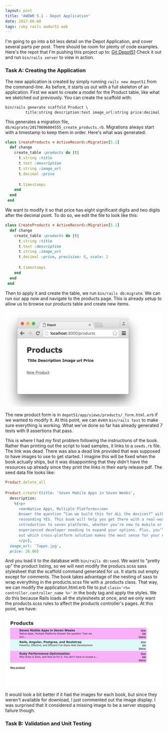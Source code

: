 ```yaml
---
layout: post
title: "AWDWR 5.1 - Depot Application"
date: 2017-06-08
tags: ruby rails awdwr51 web
---
```


I'm going to go into a bit less detail on the Depot Application, and cover
several parts per post.  There should be room for plenty of code examples. 
Here's the repot that I'm pushing this project up to:
[Git Depot51](https://github.com/llcawthorne/depot51)
Check it out and run `bin/rails server` to view in action.

### Task A: Creating the Application

The new application is created by simply running `rails new depot51` from
the command-line.  As before, it starts us out with a full skeleton of an 
application.  First we want to create a model for the Product table, like
what we sketched out previously.  You can create the scaffold with:

```
bin/rails generate scaffold Product \
         title:string description:text image_url:string price:decimal
```

This generates a migration file,
`db/migrate/20170606004555_create_products.rb`.  Migrations always start
with a timestamp to keep them in order.  Here's what was generated:

```ruby
class CreateProducts < ActiveRecord::Migration[5.1] 
  def change
    create_table :products do |t|
      t.string :title
      t.text :description
      t.string :image_url
      t.decimal :price

      t.timestamps
    end 
  end
 end
```

We want to modify it so that price has eight significant digits and two
digits after the decimal point.  To do so, we edit the file to look like
this:

```ruby
class CreateProducts < ActiveRecord::Migration[5.1] 
  def change
    create_table :products do |t|
      t.string :title
      t.text :description
      t.string :image_url
      t.decimal :price, precision: 8, scale: 2

      t.timestamps
    end 
  end
 end
```

Then to apply it and create the table, we run `bin/rails db:migrate`.  We
can run our app now and navigate to the products page.  This is already
setup to allow us to browse our products table and create new items.

![products page](/img/2017-06-08/products-page.png)

The new product form is in `depot51/app/views/products/_form.html.erb` if
we wanted to modify it.  At this point, we can even `bin/rails test` to
make sure everything is working.  What we've done so far has already
generated 7 tests with 9 assertions that pass.

This is where I had my first problem following the instructions of the
book.  Rather than printing out the script to load samples, it links to a
`seeds.rb` file.  The link was dead.  There was also a dead link provided
that was supposed to have images to use to get started.  I imagine this
will be fixed when the book actually ships, but it was disappointing that
they didn't have the resources up already since they print the links in
their early release pdf.  The seed data file looks like:

```ruby
Product.delete_all

Product.create!(title: 'Seven Mobile Apps in Seven Weeks',
  description:
    %{<p>
      <em>Native Apps, Multiple Platforms</em>
      Answer the question “Can we build this for ALL the devices?” with a
      resounding YES. This book will help you get there with a real-world
      introduction to seven platforms, whether you’re new to mobile or an
      experienced developer needing to expand your options. Plus, you’ll find
      out which cross-platform solution makes the most sense for your needs.
      </p>},
  image_url: '7apps.jpg',
  price: 26.00)
```

And you load it to the database with `bin/rails db:seed`.  We want to
"pretty up" the product listing, so we will next modify the producs.scss
sass stylesheet that the scaffold command generated for us.  It starts out
empty except for comments.  The book takes advantage of the nesting of
sass to wrap everything in the products.scss file with a .products class.
That way, we can modify the application.html.erb file to put
`class='<%= controller.controller_name %>'` in the body tag and apply
the styles.  We do this because Rails loads all the stylesheets at once,
and we only want the products.scss rules to affect the products controller's
pages.  At this point, we have:

![products page styled](/img/2017-06-08/products-page-styled.png)

It would look a bit better if it had the images for each book, but since
they weren't available for download, I just commented out the image display.
I was surprised that it considered a missing image to be a server stopping
failure though.

### Task B: Validation and Unit Testing
